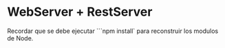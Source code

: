 # WebServer + RestServer

Recordar que se debe ejecutar ```npm install` para reconstruir los modulos de Node.
